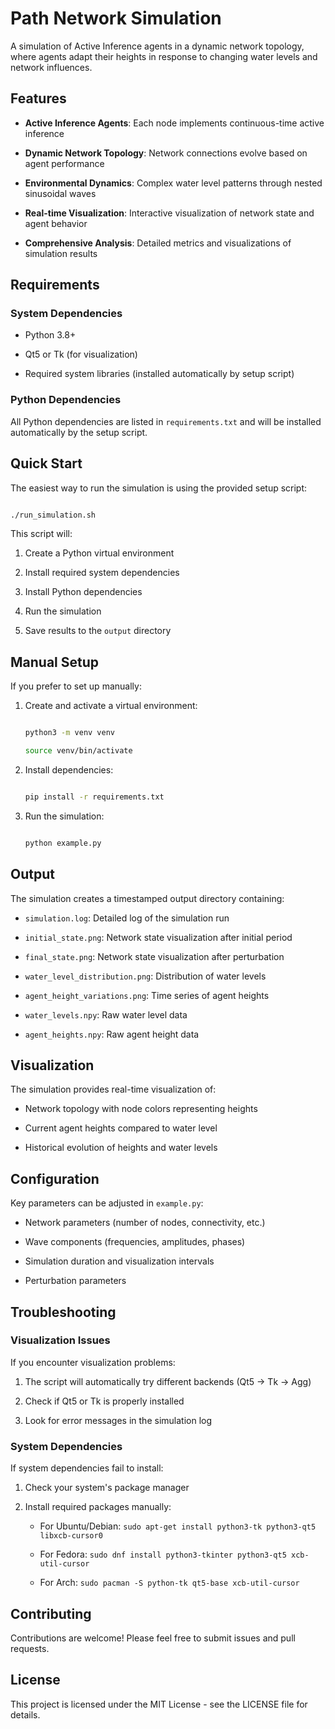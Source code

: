 # Path Network Simulation

A simulation of Active Inference agents in a dynamic network topology, where agents adapt their heights in response to changing water levels and network influences.

## Features

- **Active Inference Agents**: Each node implements continuous-time active inference

- **Dynamic Network Topology**: Network connections evolve based on agent performance

- **Environmental Dynamics**: Complex water level patterns through nested sinusoidal waves

- **Real-time Visualization**: Interactive visualization of network state and agent behavior

- **Comprehensive Analysis**: Detailed metrics and visualizations of simulation results

## Requirements

### System Dependencies

- Python 3.8+

- Qt5 or Tk (for visualization)

- Required system libraries (installed automatically by setup script)

### Python Dependencies

All Python dependencies are listed in `requirements.txt` and will be installed automatically by the setup script.

## Quick Start

The easiest way to run the simulation is using the provided setup script:

```bash

./run_simulation.sh

```

This script will:

1. Create a Python virtual environment

1. Install required system dependencies

1. Install Python dependencies

1. Run the simulation

1. Save results to the `output` directory

## Manual Setup

If you prefer to set up manually:

1. Create and activate a virtual environment:

   ```bash

   python3 -m venv venv

   source venv/bin/activate

   ```

1. Install dependencies:

   ```bash

   pip install -r requirements.txt

   ```

1. Run the simulation:

   ```bash

   python example.py

   ```

## Output

The simulation creates a timestamped output directory containing:

- `simulation.log`: Detailed log of the simulation run

- `initial_state.png`: Network state visualization after initial period

- `final_state.png`: Network state visualization after perturbation

- `water_level_distribution.png`: Distribution of water levels

- `agent_height_variations.png`: Time series of agent heights

- `water_levels.npy`: Raw water level data

- `agent_heights.npy`: Raw agent height data

## Visualization

The simulation provides real-time visualization of:

- Network topology with node colors representing heights

- Current agent heights compared to water level

- Historical evolution of heights and water levels

## Configuration

Key parameters can be adjusted in `example.py`:

- Network parameters (number of nodes, connectivity, etc.)

- Wave components (frequencies, amplitudes, phases)

- Simulation duration and visualization intervals

- Perturbation parameters

## Troubleshooting

### Visualization Issues

If you encounter visualization problems:

1. The script will automatically try different backends (Qt5 → Tk → Agg)

1. Check if Qt5 or Tk is properly installed

1. Look for error messages in the simulation log

### System Dependencies

If system dependencies fail to install:

1. Check your system's package manager

1. Install required packages manually:

   - For Ubuntu/Debian: `sudo apt-get install python3-tk python3-qt5 libxcb-cursor0`

   - For Fedora: `sudo dnf install python3-tkinter python3-qt5 xcb-util-cursor`

   - For Arch: `sudo pacman -S python-tk qt5-base xcb-util-cursor`

## Contributing

Contributions are welcome! Please feel free to submit issues and pull requests.

## License

This project is licensed under the MIT License - see the LICENSE file for details.

